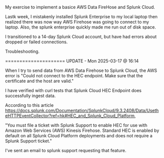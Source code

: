 My exercise to implement a basice AWS Data FireHose and Splunk Cloud.

Lastk week, I mistakenly installed Splunk Enterprise to my local laptop then realized there was now way AWS Firehose was going to connect to my laptop.
Also, the splunk enterprise quickly made me run out of disk space.

I transitioned to a 14-day Splunk Cloud account, but have had errors about dropped or failed connections.

Troubleshooting.

=====================
UPDATE - Mon 2025-03-17 @ 16:14

When I try to send data from AWS Data Firehose to Splunk Cloud, the AWS error is "Could not connect to the HEC endpoint. Make sure that the certificate and the host are valid."

I have verified with curl tests that Splunk Cloud HEC Endpoint does successfully ingest data.

According to this article https://docs.splunk.com/Documentation/SplunkCloud/9.3.2408/Data/UsetheHTTPEventCollector?ref=hk#HEC_and_Splunk_Cloud_Platform,

"You must file a ticket with Splunk Support to enable HEC for use with Amazon Web Services (AWS) Kinesis Firehose. Standard HEC is enabled by default on all Splunk Cloud Platform deployments and does not require a Splunk Support ticket."

I've sent an email to splunk support requesting that feature.


